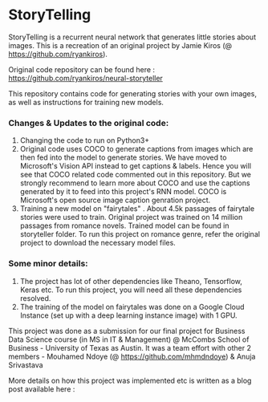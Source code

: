 # StoryTelling

StoryTelling is a recurrent neural network that generates little stories about images. This is a recreation of an original project by Jamie Kiros (@ https://github.com/ryankiros). 

Original code repository can be found here : https://github.com/ryankiros/neural-storyteller

This repository contains code for generating stories with your own images, as well as instructions for training new models.

### Changes & Updates to the original code:
1) Changing the code to run on Python3+
2) Original code uses COCO to generate captions from images which are then fed into the model to generate stories. We have moved to Microsoft's Vision API instead to get captions & labels. Hence you will see that COCO related code commented out in this repository. But we strongly recommend to learn more about COCO and use the captions generated by it to feed into this project's RNN model. COCO is Microsoft's open source image caption genration project.
3) Training a new model on "fairytales" . About 4.5k passages of fairytale stories were used to train. Original project was trained on 14 million passages from romance novels. Trained model can be found in storyteller folder. To run this project on romance genre, refer the original project to download the necessary model files.
   
### Some minor details:
1) The project has lot of other dependencies like Theano, Tensorflow, Keras etc. To run this project, you will need all these dependencies resolved.
2) The training of the model on fairytales was done on a Google Cloud Instance (set up with a deep learning instance image) with 1 GPU.

This project was done as a submission for our final project for Business Data Science course  (in MS in IT & Management) @ McCombs School of Business - University of Texas as Austin.
It was a team effort with other 2 members - Mouhamed Ndoye (@ https://github.com/mhmdndoye) & Anuja Srivastava

More details on how this project was implemented etc is written as a blog post available here : 
